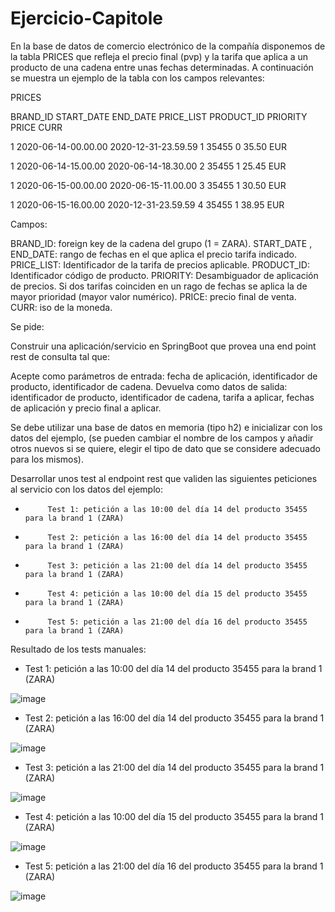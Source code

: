 # Ejercicio-Capitole

En la base de datos de comercio electrónico de la compañía disponemos de la tabla PRICES que refleja el precio final (pvp) y la tarifa que aplica a un producto de una cadena entre unas fechas determinadas. A continuación se muestra un ejemplo de la tabla con los campos relevantes:
 
PRICES

 
BRAND_ID         START_DATE                                    END_DATE                        PRICE_LIST                   PRODUCT_ID  PRIORITY                 PRICE           CURR

1         2020-06-14-00.00.00                        2020-12-31-23.59.59                        1                        35455                0                        35.50            EUR

1         2020-06-14-15.00.00                        2020-06-14-18.30.00                        2                        35455                1                        25.45            EUR

1         2020-06-15-00.00.00                        2020-06-15-11.00.00                        3                        35455                1                        30.50            EUR

1         2020-06-15-16.00.00                        2020-12-31-23.59.59                        4                        35455                1                        38.95            EUR

 
Campos: 
 
BRAND_ID: foreign key de la cadena del grupo (1 = ZARA).
START_DATE , END_DATE: rango de fechas en el que aplica el precio tarifa indicado.
PRICE_LIST: Identificador de la tarifa de precios aplicable.
PRODUCT_ID: Identificador código de producto.
PRIORITY: Desambiguador de aplicación de precios. Si dos tarifas coinciden en un rago de fechas se aplica la de mayor prioridad (mayor valor numérico).
PRICE: precio final de venta.
CURR: iso de la moneda.
 
Se pide:
 
Construir una aplicación/servicio en SpringBoot que provea una end point rest de consulta  tal que:
 
Acepte como parámetros de entrada: fecha de aplicación, identificador de producto, identificador de cadena.
Devuelva como datos de salida: identificador de producto, identificador de cadena, tarifa a aplicar, fechas de aplicación y precio final a aplicar.
 
Se debe utilizar una base de datos en memoria (tipo h2) e inicializar con los datos del ejemplo, (se pueden cambiar el nombre de los campos y añadir otros nuevos si se quiere, elegir el tipo de dato que se considere adecuado para los mismos).
              
Desarrollar unos test al endpoint rest que  validen las siguientes peticiones al servicio con los datos del ejemplo:
                                                                                       
-          Test 1: petición a las 10:00 del día 14 del producto 35455   para la brand 1 (ZARA)
-          Test 2: petición a las 16:00 del día 14 del producto 35455   para la brand 1 (ZARA)
-          Test 3: petición a las 21:00 del día 14 del producto 35455   para la brand 1 (ZARA)
-          Test 4: petición a las 10:00 del día 15 del producto 35455   para la brand 1 (ZARA)
-          Test 5: petición a las 21:00 del día 16 del producto 35455   para la brand 1 (ZARA)

Resultado de los tests manuales:
- Test 1: petición a las 10:00 del día 14 del producto 35455   para la brand 1 (ZARA)

![image](https://user-images.githubusercontent.com/12683647/120923389-8f058b80-c6ce-11eb-9d10-87efe0c20da4.png)


- Test 2: petición a las 16:00 del día 14 del producto 35455   para la brand 1 (ZARA)

![image](https://user-images.githubusercontent.com/12683647/120923407-a9d80000-c6ce-11eb-9e89-d9866e741aed.png)


- Test 3: petición a las 21:00 del día 14 del producto 35455   para la brand 1 (ZARA)

![image](https://user-images.githubusercontent.com/12683647/120923430-c4aa7480-c6ce-11eb-95eb-76741b243eb9.png)


- Test 4: petición a las 10:00 del día 15 del producto 35455   para la brand 1 (ZARA)

![image](https://user-images.githubusercontent.com/12683647/120923450-e4da3380-c6ce-11eb-9d61-8438608f72cf.png)


- Test 5: petición a las 21:00 del día 16 del producto 35455   para la brand 1 (ZARA)

![image](https://user-images.githubusercontent.com/12683647/120923469-00453e80-c6cf-11eb-8be5-608f7b209157.png)

